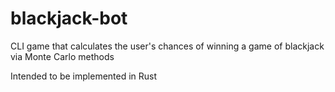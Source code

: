 # blackjack-bot
CLI game that calculates the user's chances of winning a game of blackjack via Monte Carlo methods

Intended to be implemented in Rust
